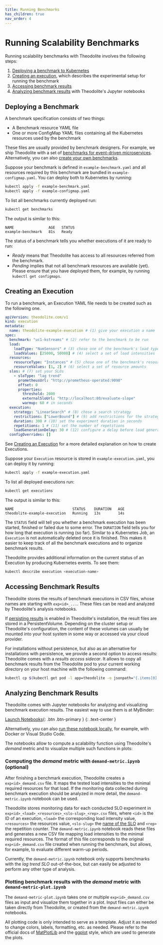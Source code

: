 ```yaml
---
title: Running Benchmarks
has_children: true
nav_order: 4
---
```


# Running Scalability Benchmarks

Running scalability benchmarks with Theodolite involves the following steps:

1. [Deploying a benchmark to Kubernetes](#deploying-a-benchmark)
1. [Creating an execution](#creating-an-execution), which describes the experimental setup for running the benchmark
1. [Accessing benchmark results](#accessing-benchmark-results)
1. [Analyzing benchmark results](#analyzing-benchmark-results) with Theodolite's Jupyter notebooks


## Deploying a Benchmark

A benchmark specification consists of two things:

* A Benchmark resource YAML file
* One or more ConfigMap YAML files containing all the Kubernetes resources used by the benchmark

These files are usually provided by benchmark designers.
For example, we ship Theodolite with a set of [benchmarks for event-driven microservices](theodolite-benchmarks).
Alternatively, you can also [create your own benchmarks](creating-a-benchmark).

Suppose your benchmark is defined in `example-benchmark.yaml` and all resources required by this benchmark are bundled in `example-configmap.yaml`.
You can deploy both to Kubernetes by running:

```sh
kubectl apply -f example-benchmark.yaml
kubectl apply -f example-configmap.yaml
```

To list all benchmarks currently deployed run:

```sh
kubectl get benchmarks
```

The output is similar to this:

```
NAME                AGE   STATUS
example-benchmark   81s   Ready
```

The status of a benchmark tells you whether executions of it are ready to run:
* *Ready* means that Theodolite has access to all resources referred from the benchmark.
* *Pending* implies that not all benchmark resources are available (yet). Please ensure that you have deployed them, for example, by running `kubectl get configmaps`.


## Creating an Execution

To run a benchmark, an Execution YAML file needs to be created such as the following one.

```yaml
apiVersion: theodolite.com/v1
kind: execution
metadata:
  name: theodolite-example-execution # (1) give your execution a name
spec:
  benchmark: "uc1-kstreams" # (2) refer to the benchmark to be run
  load:
    loadType: "NumSensors" # (3) chose one of the benchmark's load types
    loadValues: [25000, 50000] # (4) select a set of load intensities
  resources:
    resourceType: "Instances" # (5) chose one of the benchmark's resource types
    resourceValues: [1, 2] # (6) select a set of resource amounts
  slos: # (7) set your SLOs
    - sloType: "lag trend"
      prometheusUrl: "http://prometheus-operated:9090"
      offset: 0
      properties:
        threshold: 2000
        externalSloUrl: "http://localhost:80/evaluate-slope"
        warmup: 60 # in seconds
  execution:
    strategy: "LinearSearch" # (8) chose a search strategy
    restrictions: ["LowerBound"] # (9) add restrictions for the strategy
    duration: 300 # (10) set the experiment duration in seconds
    repetitions: 1 # (11) set the number of repetitions
    loadGenerationDelay: 30 # (12) configure a delay before load generation
  configOverrides: []
```

See [Creating an Execution](creating-an-execution) for a more detailed explanation on how to create Executions.

Suppose your `Execution` resource is stored in `example-execution.yaml`, you
can deploy it by running:

```sh
kubectl apply -f example-execution.yaml
```

To list all deployed executions run:

```sh
kubectl get executions
```

The output is similar to this:

```
NAME                           STATUS    DURATION   AGE
theodolite-example-execution   Running   13s        14s
```

The `STATUS` field will tell you whether a benchmark execution has been
started, finished or failed due to some error. The `DURATION` field tells you
for how long that execution is running (so far). Similar to a Kubernetes Job,
an `Execution` is not automatically deleted once it is finished. This makes it
easier to keep track of all the benchmark executions and to organize benchmark
results.

Theodolite provides additional information on the current status of an Execution by producing Kubernetes events. To see them:

```sh
kubectl describe execution <execution-name>
```


## Accessing Benchmark Results

Theodolite stores the results of benchmark executions in CSV files, whose names are starting with `exp<id>_...`. These files can be read and analyzed by Theodolite's analysis notebooks.

If [persisting results](installation#persisting-results) is enabled in Theodolite's installation, the result files are stored in a PersistentVolume. Depending on the cluster setup or Theodolite's configuration, the content of these volumes can usually be mounted into your host system in some way or accessed via your cloud provider.

For installations without persistence, but also as an alternative for installations with persistence, we provide a second option to access results: Theodolite comes with a *results access sidecar*. It allows to copy all benchmark results from the Theodolite pod to your current working directory on your host machine with the following command:

```sh
kubectl cp $(kubectl get pod -l app=theodolite -o jsonpath="{.items[0].metadata.name}"):results . -c results-access
```

## Analyzing Benchmark Results

Theodolite comes with Jupyter notebooks for analyzing and visualizing benchmark execution results.
The easiest way to use them is at MyBinder:

[Launch Notebooks](https://mybinder.org/v2/gh/cau-se/theodolite/HEAD?labpath=analysis){: .btn .btn-primary }
{: .text-center }

Alternatively, you can also [run these notebook locally](https://github.com/cau-se/theodolite/tree/master/analysis), for example, with Docker or Visual Studio Code.

The notebooks allow to compute a scalability function using Theodolite's *demand* metric and to visualize multiple such functions in plots:

### Computing the *demand* metric with `demand-metric.ipynb` (optional)

After finishing a benchmark execution, Theodolite creates a `exp<id>_demand.csv` file. It maps the tested load intensities to the minimal required resources for that load. If the monitoring data collected during benchmark execution should be analyzed in more detail, the `demand-metric.ipynb` notebook can be used. 

Theodolite stores monitoring data for each conducted SLO experiment in `exp<id>_<load>_<resources>_<slo-slug>_<rep>.csv` files, where `<id>` is the ID of an execution, `<load>` the corresponding load intensity value, `<resources>` the resources value, `<slo-slug>` the [name of the SLO](creating-an-execution.html#definition-of-slos) and `<rep>` the repetition counter.
The `demand-metric.ipynb` notebook reads these files and generates a new CSV file mapping load intensities to the minimal required resources. The format of this file corresponds to the original `exp<id>_demand.csv` file created when running the benchmark, but allows, for example, to evaluate different warm-up periods.

Currently, the `demand-metric.ipynb` notebook only supports benchmarks with the *lag trend SLO* out-of-the-box, but can easily be adjusted to perform any other type of analysis.

### Plotting benchmark results with the *demand* metric with `demand-metric-plot.ipynb`

The `demand-metric-plot.ipynb` takes one or multiple `exp<id>_demand.csv` files as input and visualize them together in a plot.
Input files can either be taken directly from Theodolite, or created from the `demand-metric.ipynb` notebooks.

All plotting code is only intended to serve as a template. Adjust it as needed to change colors, labels, formatting, etc. as needed. 
Please refer to the official docs of [MatPlotLib](https://matplotlib.org/) and the [ggplot](https://matplotlib.org/stable/gallery/style_sheets/ggplot.html) style, which are used to generate the plots.
